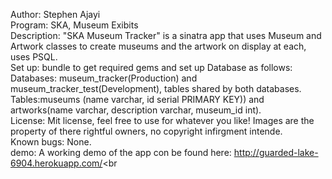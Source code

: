 Author: Stephen Ajayi<br />
Program: SKA, Museum Exibits <br />
Description: "SKA Museum Tracker" is a sinatra app that uses Museum and Artwork classes to create museums and the artwork on display at each, uses PSQL.<br />
Set up: bundle to get required gems and set up Database as follows:<br />
  Databases: museum_tracker(Production) and museum_tracker_test(Development), tables shared by both databases.<br />
  Tables:museums (name varchar, id serial PRIMARY KEY)) and artworks(name varchar, description varchar, museum_id int).<br />
License: Mit license, feel free to use for whatever you like! Images are the property of there rightful owners, no copyright infirgment intende.<br /> 
Known bugs: None. <br />
demo: A working demo of the app con be found here: http://guarded-lake-6904.herokuapp.com/<br